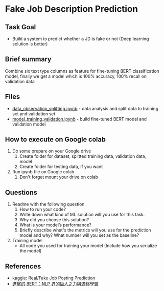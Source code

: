 # Fake Job Description Prediction

## Task Goal
* Build a system to predict whether a JD is fake or not (Deep learning solution is better)

## Brief summary
Combine six text type columns as feature for fine-tuning BERT classification model, finally we get a model which is 100% accuracy, 100% recall on validation data

## Files
* [data_observation_splitting.ipynb](data_observation_splitting.ipynb) - data analysis and split data to training set and validation set
* [model_training_validation.ipynb](model_training_validation.ipynb) - build fine-tuned BERT model and validation model

## How to execute on Google colab
1. Do some prepare on your Google drive
    1. Create folder for dataset, splitted training data, validation data, model
    2. Create folder for testing data, if you want
2. Run ipynb file on Google colab
    1. Don't forget mount your drive on colab

## Questions
1. Readme with the following question
    1. How to run your code?
    2. Write down what kind of ML solution will you use for this task.
    3. Why did you choose this solution?
    4. What is your model’s performance?
    5. Briefly describe what's the metrics will you use for the prediction model and why? What number will you set as the baseline?
2. Training model
    - All code you used for training your model (Include how you serialize the model)

## References
* [kaggle: Real/Fake Job Posting Prediction](https://www.kaggle.com/datasets/shivamb/real-or-fake-fake-jobposting-prediction)
* [進擊的 BERT：NLP 界的巨人之力與遷移學習](https://leemeng.tw/attack_on_bert_transfer_learning_in_nlp.html)

